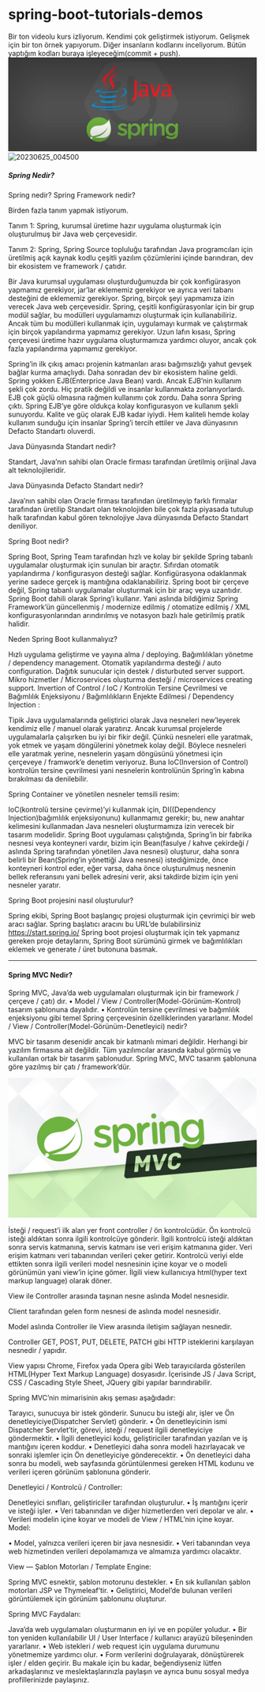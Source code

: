 # spring-boot-tutorials-demos
Bir ton videolu kurs izliyorum. Kendimi çok geliştirmek istiyorum. Gelişmek için bir ton örnek yapıyorum. Diğer insanların kodlarını inceliyorum. Bütün yaptığım kodları buraya işleyeceğim(commit + push). 
![Spring Boot Java](spring-boot-java.jpg "Spring Boot Java")
![20230625_004500](https://github.com/huseyinaydin99/spring-boot-tutorials-demos/assets/16438043/b9d254e9-780c-4a98-9358-630531dff82f)

##### Spring Nedir?
Spring nedir?
Spring Framework nedir?

Birden fazla tanım yapmak istiyorum.

Tanım 1: Spring, kurumsal üretime hazır uygulama oluşturmak için oluşturulmuş bir Java web çerçevesidir.

Tanım 2: Spring, Spring Source topluluğu tarafından Java programcıları için üretilmiş açık kaynak kodlu çeşitli yazılım çözümlerini içinde barındıran, dev bir ekosistem ve framework / çatıdır.

Bir Java kurumsal uygulaması oluşturduğumuzda bir çok konfigürasyon yapmamız gerekiyor, jar’lar eklememiz gerekiyor ve ayrıca veri tabanı desteğini de eklememiz gerekiyor.
Spring, birçok şeyi yapmamıza izin verecek Java web çerçevesidir. Spring, çeşitli konfigürasyonlar için bir grup modül sağlar, bu modülleri uygulamamızı oluşturmak için kullanabiliriz. Ancak tüm bu modülleri kullanmak için, uygulamayı kurmak ve çalıştırmak için birçok yapılandırma yapmamız gerekiyor.
Uzun lafın kısası, Spring çerçevesi üretime hazır uygulama oluşturmamıza yardımcı oluyor, ancak çok fazla yapılandırma yapmamız gerekiyor.

Spring’in ilk çıkış amacı projenin katmanları arası bağımsızlığı yahut gevşek bağlar kurma amaçlıydı. Daha sonradan dev bir ekosistem haline geldi. Spring yokken EJB(Enterprice Java Bean) vardı. Ancak EJB’nin kullanım şekli çok zordu. Hiç pratik değildi ve insanlar kullanmakta zorlanıyorlardı. EJB çok güçlü olmasına rağmen kullanımı çok zordu. Daha sonra Spring çıktı. Spring EJB’ye göre oldukça kolay konfigurasyon ve kullanım şekli sunuyordu. Kalite ve güç olarak EJB kadar iyiydi. Hem kaliteli hemde kolay kullanım sunduğu için insanlar Spring’i tercih ettiler ve Java dünyasının Defacto Standartı oluverdi.

Java Dünyasında Standart nedir?

Standart, Java’nın sahibi olan Oracle firması tarafından üretilmiş orijinal Java alt teknolojileridir.

Java Dünyasında Defacto Standart nedir?

Java’nın sahibi olan Oracle firması tarafından üretilmeyip farklı firmalar tarafından üretilip Standart olan teknolojiden bile çok fazla piyasada tutulup halk tarafından kabul gören teknolojiye Java dünyasında Defacto Standart deniliyor.

Spring Boot nedir?

Spring Boot, Spring Team tarafından hızlı ve kolay bir şekilde Spring tabanlı uygulamalar oluşturmak için sunulan bir araçtır. Sıfırdan otomatik yapılandırma / konfigurasyon desteği sağlar. Konfigürasyona odaklanmak yerine sadece gerçek iş mantığına odaklanabiliriz.
Spring boot bir çerçeve değil, Spring tabanlı uygulamalar oluşturmak için bir araç veya uzantıdır. Spring Boot dahili olarak Spring’i kullanır. Yani aslında bildiğimiz Spring Framework’ün güncellenmiş / modernize edilmiş / otomatize edilmiş / XML konfigurasyonlarından arındırılmış ve notasyon bazlı hale getirilmiş pratik halidir.


Neden Spring Boot kullanmalıyız?

Hızlı uygulama geliştirme ve yayına alma / deploying.
Bağımlılıkları yönetme / dependency management.
Otomatik yapılandırma desteği / auto configuration.
Dağıtık sunucular için destek / disturbuted server support.
Mikro hizmetler / Microservices oluşturma desteği / microservices creating support.
Invertion of Control / IoC / Kontrolün Tersine Çevrilmesi ve Bağımlılık Enjeksiyonu / Bağımlılıkların Enjekte Edilmesi / Dependency Injection :

Tipik Java uygulamalarında geliştirici olarak Java nesneleri new’leyerek kendimiz elle / manuel olarak yaratırız. Ancak kurumsal projelerde uygulamalarla çalışırken bu iyi bir fikir değil. Çünkü nesneleri elle yaratmak, yok etmek ve yaşam döngülerini yönetmek kolay değil. Böylece nesneleri elle yaratmak yerine, nesnelerin yaşam döngüsünü yönetmesi için çerçeveye / framwork’e denetim veriyoruz. Buna IoC(Inversion of Control) kontrolün tersine çevrilmesi yani nesnelerin kontrolünün Spring’in kabına bırakılması da denilebilir.

Spring Container ve yönetilen nesneler temsili resim:


IoC(kontrolü tersine çevirme)’yi kullanmak için, DI((Dependency Injection)bağımlılık enjeksiyonunu) kullanmamız gerekir; bu, new anahtar kelimesini kullanmadan Java nesneleri oluşturmamıza izin verecek bir tasarım modelidir.
Spring Boot uygulaması çalıştığında, Spring’in bir fabrika nesnesi veya konteyneri vardır, bizim için Bean(fasulye / kahve çekirdeği / aslında Spring tarafından yönetilen Java nesnesi) oluşturur, daha sonra belirli bir Bean(Spring’in yönettiği Java nesnesi) istediğimizde, önce konteyneri kontrol eder, eğer varsa, daha önce oluşturulmuş nesnenin bellek referansını yani bellek adresini verir, aksi takdirde bizim için yeni nesneler yaratır.


Spring Boot projesini nasıl oluşturulur?

Spring ekibi, Spring Boot başlangıç ​​projesi oluşturmak için çevrimiçi bir web aracı sağlar. Spring başlatıcı aracını bu URL’de bulabilirsiniz https://start.spring.io/
Spring boot projesi oluşturmak için tek yapmanız gereken proje detaylarını, Spring Boot sürümünü girmek ve bağımlılıkları eklemek ve generate / üret butonuna basmak.

---

#### Spring MVC Nedir?

Spring MVC, Java’da web uygulamaları oluşturmak için bir framework / çerçeve / çatı) dır.
• Model / View / Controller(Model-Görünüm-Kontrol) tasarım şablonuna dayalıdır.
• Kontrolün tersine çevrilmesi ve bağımlılık enjeksiyonu gibi temel Spring çerçevesinin özelliklerinden yararlanır.
Model / View / Controller(Model-Görünüm-Denetleyici) nedir?

MVC bir tasarım desenidir ancak bir katmanlı mimari değildir. Herhangi bir yazılım firmasına ait değildir. Tüm yazılımcılar arasında kabul görmüş ve kullanılan ortak bir tasarım şablonudur. Spring MVC, MVC tasarım şablonuna göre yazılmış bir çatı / framework’dür.

![alt text](spring-mvc.jpg "image Title")

İsteği / request’i ilk alan yer front controller / ön kontrolcüdür. Ön kontrolcü isteği aldıktan sonra ilgili kontrolcüye gönderir. İlgili kontrolcü isteği aldıktan sonra servis katmanına, servis katmanı ise veri erişim katmanına gider. Veri erişim katmanı veri tabanından verileri çeker getirir. Kontrolcü veriyi elde ettikten sonra ilgili verileri model nesnesinin içine koyar ve o modeli görünümün yani view’in içine gömer. İlgili view kullanıcıya html(hyper text markup language) olarak döner.


View ile Controller arasında taşınan nesne aslında Model nesnesidir.

Client tarafından gelen form nesnesi de aslında model nesnesidir.

Model aslında Controller ile View arasında iletişim sağlayan nesnedir.

Controller GET, POST, PUT, DELETE, PATCH gibi HTTP isteklerini karşılayan nesnedir / yapıdır.

View yapısı Chrome, Firefox yada Opera gibi Web tarayıcılarda gösterilen HTML(Hyper Text Markup Language) dosyasıdır. İçerisinde JS / Java Script, CSS / Cascading Style Sheet, JQuery gibi yapılar barındırabilir.

Spring MVC’nin mimarisinin akış şeması aşağıdadır:

Tarayıcı, sunucuya bir istek gönderir. Sunucu bu isteği alır, işler ve Ön denetleyiciye(Dispatcher Servlet) gönderir.
• Ön denetleyicinin ismi Dispatcher Servlet’tir, görevi, isteği / request ilgili denetleyiciye göndermektir.
• İlgili denetleyici kodu, geliştiriciler tarafından yazılan ve iş mantığını içeren koddur.
• Denetleyici daha sonra modeli hazırlayacak ve sonraki işlemler için Ön denetleyiciye gönderecektir.
• Ön denetleyici daha sonra bu modeli, web sayfasında görüntülenmesi gereken HTML kodunu ve verileri içeren görünüm şablonuna gönderir.

Denetleyici / Kontrolcü / Controller:

Denetleyici sınıfları, geliştiriciler tarafından oluşturulur.
• İş mantığını içerir ve isteği işler.
• Veri tabanından ve diğer hizmetlerden veri depolar ve alır.
• Verileri modelin içine koyar ve modeli de View / HTML’nin içine koyar.
Model:

• Model, yalnızca verileri içeren bir java nesnesidir.
• Veri tabanından veya web hizmetinden verileri depolamamıza ve almamıza yardımcı olacaktır.

View — Şablon Motorları / Template Engine:

Spring MVC esnektir, şablon motorunu destekler.
• En sık kullanılan şablon motorları JSP ve Thymeleaf’tir.
• Geliştirici, Model’de bulunan verileri görüntülemek için görünüm şablonunu oluşturur.

Spring MVC Faydaları:

Java’da web uygulamaları oluşturmanın en iyi ve en popüler yoludur.
• Bir ton yeniden kullanılabilir UI / User Interface / kullanıcı arayüzü bileşeninden yararlanır.
• Web istekleri / web request için uygulama durumunu yönetmemize yardımcı olur.
• Form verilerini doğrulayarak, dönüştürerek işler / elden geçirir.
Bu makale için bu kadar, beğendiyseniz lütfen arkadaşlarınız ve meslektaşlarınızla paylaşın ve ayrıca bunu sosyal medya profillerinizde paylaşınız.
